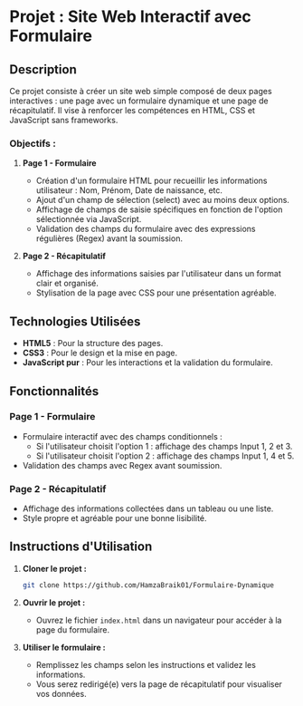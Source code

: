 # Projet : Site Web Interactif avec Formulaire

## Description
Ce projet consiste à créer un site web simple composé de deux pages interactives : une page avec un formulaire dynamique et une page de récapitulatif. Il vise à renforcer les compétences en HTML, CSS et JavaScript sans frameworks.

### Objectifs :
1. **Page 1 - Formulaire**
   - Création d'un formulaire HTML pour recueillir les informations utilisateur : Nom, Prénom, Date de naissance, etc.
   - Ajout d'un champ de sélection (select) avec au moins deux options.
   - Affichage de champs de saisie spécifiques en fonction de l'option sélectionnée via JavaScript.
   - Validation des champs du formulaire avec des expressions régulières (Regex) avant la soumission.

2. **Page 2 - Récapitulatif**
   - Affichage des informations saisies par l'utilisateur dans un format clair et organisé.
   - Stylisation de la page avec CSS pour une présentation agréable.

## Technologies Utilisées
- **HTML5** : Pour la structure des pages.
- **CSS3** : Pour le design et la mise en page.
- **JavaScript pur** : Pour les interactions et la validation du formulaire.

## Fonctionnalités
### Page 1 - Formulaire
- Formulaire interactif avec des champs conditionnels :
  - Si l'utilisateur choisit l'option 1 : affichage des champs Input 1, 2 et 3.
  - Si l'utilisateur choisit l'option 2 : affichage des champs Input 1, 4 et 5.
- Validation des champs avec Regex avant soumission.

### Page 2 - Récapitulatif
- Affichage des informations collectées dans un tableau ou une liste.
- Style propre et agréable pour une bonne lisibilité.

## Instructions d'Utilisation
1. **Cloner le projet :**
   ```bash
   git clone https://github.com/HamzaBraik01/Formulaire-Dynamique
   ```
2. **Ouvrir le projet :**
   - Ouvrez le fichier `index.html` dans un navigateur pour accéder à la page du formulaire.

3. **Utiliser le formulaire :**
   - Remplissez les champs selon les instructions et validez les informations.
   - Vous serez redirigé(e) vers la page de récapitulatif pour visualiser vos données.


